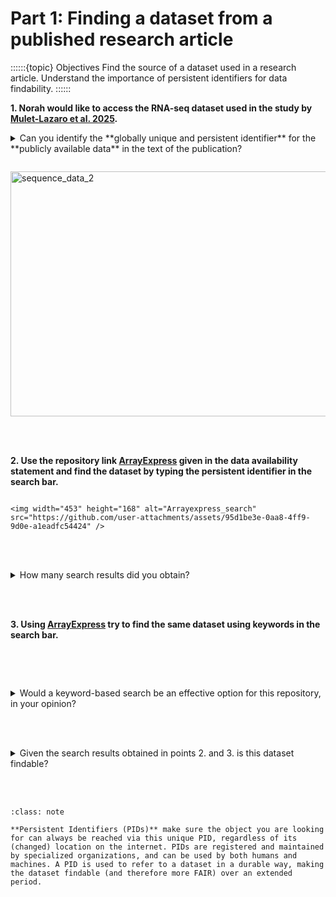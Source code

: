 # Part 1: Finding a dataset from a published research article

::::::{topic} Objectives
Find the source of a dataset used in a research article.
Understand the importance of persistent identifiers for data findability.
::::::

**1. Norah would like to access the RNA-seq dataset used in the study by [Mulet-Lazaro et al. 2025](https://onlinelibrary.wiley.com/doi/10.1002/hem3.70195).**

<details>
<summary>Can you identify the **globally unique and persistent identifier** for the **publicly available data** in the text of the publication?</summary>

```
E-MTAB-15145 

```
</details>

````{hint} Check the Data Availability Statement under Open Research

````

<img width="716" height="392" alt="sequence_data_2" src="https://github.com/user-attachments/assets/939d9ad9-9a20-4380-bf1d-1ebc452244ec" title="Data availability statement" />

<br></br>

**2. Use the repository link [ArrayExpress](https://www.ebi.ac.uk/biostudies/arrayexpress/) given in the data availability statement and find the dataset by typing the persistent identifier in the search bar.**

```{Warning} Remove all blank spaces when pasting the persistent indentifier in the search bar!

<img width="453" height="168" alt="Arrayexpress_search" src="https://github.com/user-attachments/assets/95d1be3e-0aa8-4ff9-9d0e-a1eadfc54424" />

```

<br></br>

<details>
<summary>How many search results did you obtain?</summary>

```
1

```
</details>

<br></br>

**3. Using [ArrayExpress](https://www.ebi.ac.uk/biostudies/arrayexpress/) try to find the same dataset using keywords in the search bar.**

````{hint} Use for e.g., acute, leukemia, ambiguous lineage, separated by commas.

````

<br></br>

<details>
<summary>Would a keyword-based search be an effective option for this repository, in your opinion?</summary>

```


```
</details>


<br></br>


<details>
<summary>Given the search results obtained in points 2. and 3. is this dataset findable?</summary>

```
Yes, the dataset is findable through a persistent identifier. 

```
</details>

<br></br>

```{admonition} Persistent Identifiers
:class: note

**Persistent Identifiers (PIDs)** make sure the object you are looking for can always be reached via this unique PID, regardless of its (changed) location on the internet. PIDs are registered and maintained by specialized organizations, and can be used by both humans and machines. A PID is used to refer to a dataset in a durable way, making the dataset findable (and therefore more FAIR) over an extended period. 
```
<br></br>
